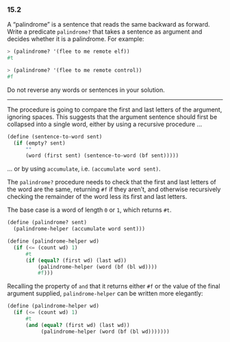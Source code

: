### 15.2

A “palindrome” is a sentence that reads the same backward as forward. Write a predicate `palindrome?` that takes a sentence as argument and decides whether it is a palindrome. For example:

~~~ scheme
> (palindrome? '(flee to me remote elf))
#t

> (palindrome? '(flee to me remote control))
#f
~~~

Do not reverse any words or sentences in your solution.

***

The procedure is going to compare the first and last letters of the argument, ignoring spaces. This suggests that the argument sentence should first be collapsed into a single word, either by using a recursive procedure …

~~~ scheme
(define (sentence-to-word sent)
  (if (empty? sent)
      ""
      (word (first sent) (sentence-to-word (bf sent)))))
~~~

… or by using `accumulate`, i.e. `(accumulate word sent)`.

The `palindrome?` procedure needs to check that the first and last letters of the word are the same, returning `#f` if they aren’t, and otherwise recursively checking the remainder of the word less its first and last letters.

The base case is a word of length `0` or `1`, which returns `#t`.

~~~ scheme
(define (palindrome? sent)
  (palindrome-helper (accumulate word sent)))

(define (palindrome-helper wd)
  (if (<= (count wd) 1)
      #t
      (if (equal? (first wd) (last wd))
          (palindrome-helper (word (bf (bl wd))))
          #f)))
~~~

Recalling the property of `and` that it returns either `#f` or the value of the final argument supplied, `palindrome-helper` can be written more elegantly:

~~~ scheme
(define (palindrome-helper wd)
  (if (<= (count wd) 1)
      #t
      (and (equal? (first wd) (last wd))
           (palindrome-helper (word (bf (bl wd)))))))
~~~